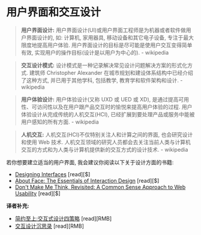 # 用户界面和交互设计


>**用户界面设计:** 用户界面设计(UI)或用户界面工程师是为机器或者软件做用户界面设计的, 如: 计算机, 家用器具, 移动设备和其它电子设备, 专注于最大限度地提高用户体验. 用户界面设计的目标是尽可能是使用户交互变得简单有效, 实现用户的操作目标(设计是以用户为中心的). - wikipedia

>**交互设计模式:** 设计模式是一种记录解决常见设计问题解决方案的形式化方式. 建筑师 Christopher Alexander 在城市规划和建设体系结构中已经介绍了这种方式, 并已用于其他学科, 包括教学, 教育学和软件架构和设计. - wikipedia

>**用户体验设计:** 用户体验设计(又称 UXD 或 UED 或 XD), 是通过提高可用性、可访问性以及在用户跟产品交互时的愉悦来提高用户体验的过程. 用户体验设计从完成传统的人机交互(HCI), 已经扩展到要处理产品或服务中能被用户感知的所有方面. - wikipedia

>**人机交互:** 人机交互(HCI)不仅特别关注人和计算之间的界面, 也会研究设计和使用 Web 技术. 人机交互领域的研究人员都会去关注当前人类与计算机交互的方式和为人类与计算机提供新的交互方式的设计技术. - wikipedia

若你想要建立适当的用户界面, 我会建议你阅读以下关于设计方面的书籍:

* [Designing Interfaces](http://www.amazon.com/Designing-Interfaces-Jenifer-Tidwell/dp/1449379702/ref=sr_1_1) [read][$]
* [About Face: The Essentials of Interaction Design](http://www.amazon.com/About-Face-Essentials-Interaction-Design/dp/1118766571/ref=pd_sim_14_3) [read][$]
* [Don't Make Me Think, Revisited: A Common Sense Approach to Web Usability](http://www.amazon.com/Dont-Make-Think-Revisited-Usability/dp/0321965515/ref=pd_sim_14_2) [read][$]


**译者补充:**

* [简约至上:交互式设计四策略](http://www.amazon.cn/%E7%AE%80%E7%BA%A6%E8%87%B3%E4%B8%8A-%E4%BA%A4%E4%BA%92%E5%BC%8F%E8%AE%BE%E8%AE%A1%E5%9B%9B%E7%AD%96%E7%95%A5-%E7%A7%91%E5%B0%94%E4%BC%AF%E6%81%A9/dp/B004I91HCY/ref=sr_1_1?ie=UTF8&qid=1445948451&sr=8-1) [read][RMB]
* [交互设计沉思录](http://www.amazon.cn/%E4%BA%A4%E4%BA%92%E8%AE%BE%E8%AE%A1%E6%B2%89%E6%80%9D%E5%BD%95-%E7%A7%91%E5%B0%94%E7%A7%91/dp/B009A7DAXI/ref=sr_1_3?ie=UTF8&qid=1445948451&sr=8-3) [read][RMB]

